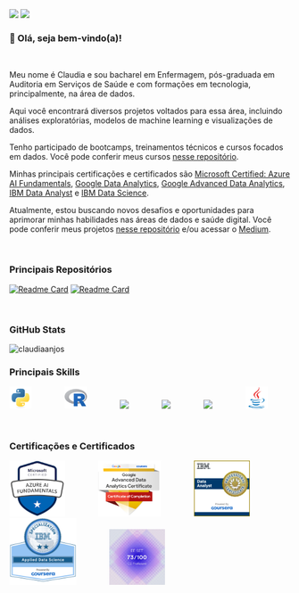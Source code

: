 <div>
  <a href="https://www.linkedin.com/in/claudia-anjos/" target="_blank"><img src="https://img.shields.io/badge/-LinkedIn-%230077B5?style=for-the-badge&logo=linkedin&logoColor=white" target="_blank"></a>
  <a href="https://medium.com/@ndosanjosc" target="_blank"><img src="https://img.shields.io/badge/Medium-12100E?style=for-the-badge&logo=medium&logoColor=white"></a>
</div>

### 👋 Olá, seja bem-vindo(a)! 

<br>

Meu nome é Claudia e sou bacharel em Enfermagem, pós-graduada em Auditoria em Serviços de Saúde e com formações em tecnologia, principalmente, na área de dados. 

Aqui você encontrará diversos projetos voltados para essa área, incluindo análises exploratórias, modelos de machine learning e visualizações de dados.

Tenho participado de bootcamps, treinamentos técnicos e cursos focados em dados. Você pode conferir meus cursos <a href="https://github.com/claudiaanjos/cursos/tree/main">nesse repositório</a>.

Minhas principais certificações e certificados são [Microsoft Certified: Azure AI Fundamentals](https://www.credly.com/badges/490ea044-4d22-427d-9d1c-5d7f6ee26748?source=linked_in_profile), [Google Data Analytics](https://coursera.org/share/b2208db891f7273e57e7236d3b8786da), [Google Advanced Data Analytics](https://coursera.org/share/3b939457e8cd19bb52aa39b3a8c0653f), [IBM Data Analyst](https://coursera.org/share/373afc05f04dadcf5d80525c5f823b5d) e [IBM Data Science](https://coursera.org/share/bfcbd23578308189da723daebb579f01).

Atualmente, estou buscando novos desafios e oportunidades para aprimorar minhas habilidades nas áreas de dados e saúde digital. Você pode conferir meus projetos <a href="https://github.com/claudiaanjos/projetos-analise-dados">nesse repositório</a> e/ou acessar o [Medium](https://medium.com/@ndosanjosc). 

<br>

### Principais Repositórios

[![Readme Card](https://github-readme-stats.vercel.app/api/pin/?username=claudiaanjos&theme=dracula&repo=projetos-analise-dados)](https://github.com/claudiaanjos/projetos-analise-dados)
[![Readme Card](https://github-readme-stats.vercel.app/api/pin/?username=claudiaanjos&theme=dracula&repo=cursos)](https://github.com/claudiaanjos/cursos/tree/main) 

<br>

### GitHub Stats

<img src="https://github-readme-stats.vercel.app/api?username=claudiaanjos&theme=dracula&hide=contribs&show_icons=true&rank_icon=github" alt="claudiaanjos" height="165" width="420"/>

<br>

### Principais Skills

<p>
    <img height="40" src="https://raw.githubusercontent.com/devicons/devicon/master/icons/python/python-original.svg">
    &nbsp;&nbsp;&nbsp;&nbsp;&nbsp;&nbsp;&nbsp;&nbsp;&nbsp;&nbsp;&nbsp;&nbsp;&nbsp;
    <img height="40" src="https://github.com/devicons/devicon/blob/master/icons/r/r-original.svg">
    &nbsp;&nbsp;&nbsp;&nbsp;&nbsp;&nbsp;&nbsp;&nbsp;&nbsp;&nbsp;&nbsp;&nbsp;&nbsp;
    <img height="40" src="https://cdn.icon-icons.com/icons2/2699/PNG/512/google_bigquery_logo_icon_168150.png">
    &nbsp;&nbsp;&nbsp;&nbsp;&nbsp;&nbsp;&nbsp;&nbsp;&nbsp;&nbsp;&nbsp;&nbsp;&nbsp;
    <img height="40" src="https://cdn.jsdelivr.net/gh/devicons/devicon/icons/mysql/mysql-original.svg">
    &nbsp;&nbsp;&nbsp;&nbsp;&nbsp;&nbsp;&nbsp;&nbsp;&nbsp;&nbsp;&nbsp;&nbsp;&nbsp;
    <img height="40" src="https://github.com/microsoft/PowerBI-Icons/blob/main/SVG/Power-BI.svg">
    &nbsp;&nbsp;&nbsp;&nbsp;&nbsp;&nbsp;&nbsp;&nbsp;&nbsp;&nbsp;&nbsp;&nbsp;&nbsp;
    <img height="40" src="https://raw.githubusercontent.com/devicons/devicon/master/icons/java/java-original.svg">
</p>

<br>

### Certificações e Certificados

<p>
<a href='https://www.credly.com/badges/490ea044-4d22-427d-9d1c-5d7f6ee26748?source=linked_in_profile'> <img height="100" src="https://github.com/claudiaanjos/claudiaanjos/blob/main/microsoft-certified-azure-ai-fundamentals%20p.png"></a>
  &nbsp;&nbsp;&nbsp;&nbsp;&nbsp;&nbsp;&nbsp;&nbsp;&nbsp;&nbsp;&nbsp;&nbsp;&nbsp;
<a href='https://www.credly.com/badges/af2d6b0f-0b2a-432e-8dbb-b577eef14152/public_url'><img height="100" src="https://github.com/claudiaanjos/claudiaanjos/blob/main/certificado-avancado.png"></a>
  &nbsp;&nbsp;&nbsp;&nbsp;&nbsp;&nbsp;&nbsp;&nbsp;&nbsp;&nbsp;&nbsp;&nbsp;&nbsp;
<a href='https://www.credly.com/badges/a99b3143-d327-4b89-9c8f-db12080879df/public_url'><img height="100" src="https://github.com/claudiaanjos/claudiaanjos/blob/main/IBMDataAnalyst.png"></a>
  &nbsp;&nbsp;&nbsp;&nbsp;&nbsp;&nbsp;&nbsp;&nbsp;&nbsp;&nbsp;&nbsp;&nbsp;&nbsp;
<a href='https://www.credly.com/badges/c84b5c0c-355d-4ee0-b7f5-56bc9b55df00/public_url'><img height="120" src="https://github.com/claudiaanjos/claudiaanjos/blob/main/IBMDataScience.png"></a>
  &nbsp;&nbsp;&nbsp;&nbsp;&nbsp;&nbsp;&nbsp;&nbsp;&nbsp;&nbsp;&nbsp;&nbsp;&nbsp;
<a href='https://www.efset.org/cert/TGL2xx'><img height="100" src="https://github.com/claudiaanjos/claudiaanjos/blob/main/ef-set.jpg"></a>
</p>
